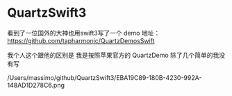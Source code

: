 # QuartzSwift3

看到了一位国外的大神也用swift3写了一个 demo 地址：https://github.com/tapharmonic/QuartzDemosSwift    

我个人这个跟他的区别是 我是按照苹果官方的 QuartzDemo 除了几个简单的我没有写

/Users/massimo/github/QuartzSwift3/EBA19C89-180B-4230-992A-148AD1D278C6.png
